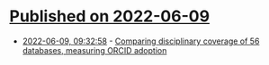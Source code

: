# [Published on 2022-06-09](index.md)

* [2022-06-09, 09:32:58](https://news.ycombinator.com/item?id=31679247) - [Comparing disciplinary coverage of 56 databases, measuring ORCID adoption](http://musingsaboutlibrarianship.blogspot.com/2022/05/comparing-disciplinary-coverage-of-56.html)
